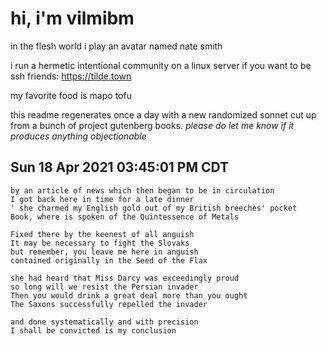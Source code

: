 # hi, i'm vilmibm

in the flesh world i play an avatar named nate smith

i run a hermetic intentional community on a linux server if you want to be ssh friends: https://tilde.town

my favorite food is mapo tofu

this readme regenerates once a day with a new randomized sonnet cut up from a bunch of project gutenberg books.
_please do let me know if it produces anything objectionable_

## Sun 18 Apr 2021 03:45:01 PM CDT

    by an article of news which then began to be in circulation
    I got back here in time for a late dinner
    ' she charmed my English gold out of my British breeches' pocket
    Book, where is spoken of the Quintessence of Metals
    
    Fixed there by the keenest of all anguish
    It may be necessary to fight the Slovaks
    but remember, you leave me here in anguish
    contained originally in the Seed of the Flax
    
    she had heard that Miss Darcy was exceedingly proud
    so long will we resist the Persian invader
    Then you would drink a great deal more than you ought
    The Saxons successfully repelled the invader
    
    and done systematically and with precision
    I shall be convicted is my conclusion
